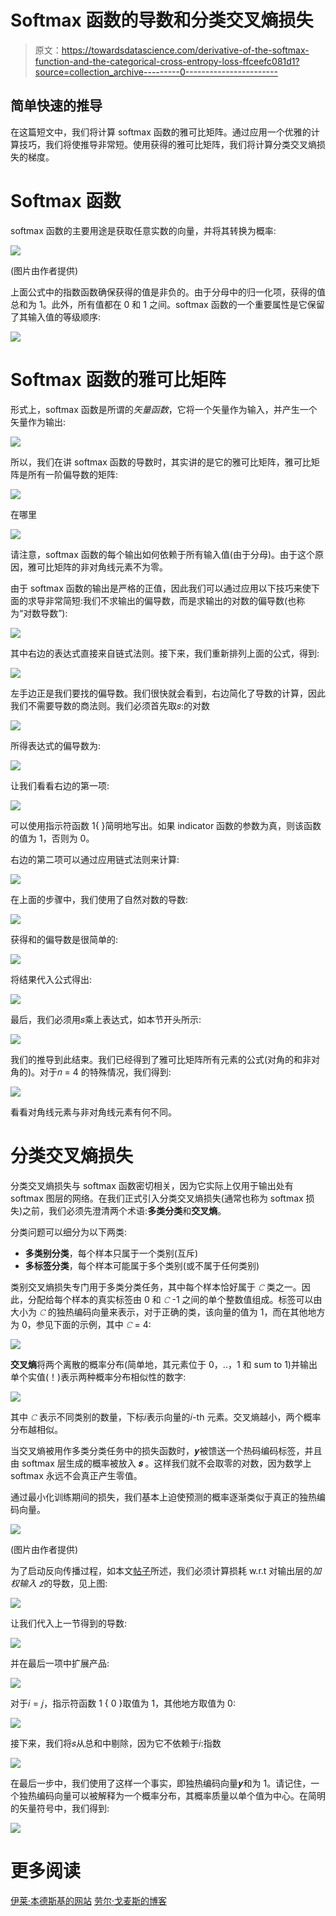 # Softmax 函数的导数和分类交叉熵损失

> 原文：<https://towardsdatascience.com/derivative-of-the-softmax-function-and-the-categorical-cross-entropy-loss-ffceefc081d1?source=collection_archive---------0----------------------->

## 简单快速的推导

在这篇短文中，我们将计算 softmax 函数的雅可比矩阵。通过应用一个优雅的计算技巧，我们将使推导非常短。使用获得的雅可比矩阵，我们将计算分类交叉熵损失的梯度。

# Softmax 函数

softmax 函数的主要用途是获取任意实数的向量，并将其转换为概率:

![](img/efbb750cabb715fefcd1dbc9d2143dd6.png)

(图片由作者提供)

上面公式中的指数函数确保获得的值是非负的。由于分母中的归一化项，获得的值总和为 1。此外，所有值都在 0 和 1 之间。softmax 函数的一个重要属性是它保留了其输入值的等级顺序:

![](img/f11eecffffd3cf6062a062932b52f7ba.png)

# Softmax 函数的雅可比矩阵

形式上，softmax 函数是所谓的*矢量函数*，它将一个矢量作为输入，并产生一个矢量作为输出:

![](img/0a4e02b4602ec70e0e47a5fc3e92acae.png)

所以，我们在讲 softmax 函数的导数时，其实讲的是它的雅可比矩阵，雅可比矩阵是所有一阶偏导数的矩阵:

![](img/1cb90832bbc2fc8a62f91a64656dca13.png)

在哪里

![](img/e4d0170031743a5de45124f93f367802.png)

请注意，softmax 函数的每个输出如何依赖于所有输入值(由于分母)。由于这个原因，雅可比矩阵的非对角线元素不为零。

由于 softmax 函数的输出是严格的正值，因此我们可以通过应用以下技巧来使下面的求导非常简短:我们不求输出的偏导数，而是求输出的对数的偏导数(也称为“对数导数”):

![](img/091b441f8c14caf50a5dfe92504056df.png)

其中右边的表达式直接来自链式法则。接下来，我们重新排列上面的公式，得到:

![](img/d6de69e25d437556ddd452aa8f17e261.png)

左手边正是我们要找的偏导数。我们很快就会看到，右边简化了导数的计算，因此我们不需要导数的商法则。我们必须首先取𝑠:的对数

![](img/615d9c850c9881ba1364013799b73ce4.png)

所得表达式的偏导数为:

![](img/2484ac5b32f0b9df12111cda22813900.png)

让我们看看右边的第一项:

![](img/a620ebea2cfcd6f1d7fe0ed2f88aac96.png)

可以使用指示符函数 1{ }简明地写出。如果 indicator 函数的参数为真，则该函数的值为 1，否则为 0。

右边的第二项可以通过应用链式法则来计算:

![](img/791a2edf2568ca4bea10d6320fbda7a8.png)

在上面的步骤中，我们使用了自然对数的导数:

![](img/d375d9f17c763ab3b5a31e910a53f0f0.png)

获得和的偏导数是很简单的:

![](img/7311e594f6d6c7dca8c9a3f26a29ba51.png)

将结果代入公式得出:

![](img/b147ec7faf9cb081dc55d85296bde232.png)

最后，我们必须用𝑠乘上表达式，如本节开头所示:

![](img/391e6e9809ed9813eea341fe9185f67b.png)

我们的推导到此结束。我们已经得到了雅可比矩阵所有元素的公式(对角的和非对角的)。对于𝑛 = 4 的特殊情况，我们得到:

![](img/3cd81a6f3bf3200a92c7106fd39a8211.png)

看看对角线元素与非对角线元素有何不同。

# 分类交叉熵损失

分类交叉熵损失与 softmax 函数密切相关，因为它实际上仅用于输出处有 softmax 图层的网络。在我们正式引入分类交叉熵损失(通常也称为 softmax 损失)之前，我们必须先澄清两个术语:**多类分类**和**交叉熵**。

分类问题可以细分为以下两类:

*   **多类别分类**，每个样本只属于一个类别(互斥)
*   **多标签分类**，每个样本可能属于多个类别(或不属于任何类别)

类别交叉熵损失专门用于多类分类任务，其中每个样本恰好属于 *𝙲* 类之一。因此，分配给每个样本的真实标签由 0 和 *𝙲* -1 之间的单个整数值组成。标签可以由大小为 *𝙲* 的独热编码向量来表示，对于正确的类，该向量的值为 1，而在其他地方为 0，参见下面的示例，其中 *𝙲* = 4:

![](img/a131425f225227f56133411951f3cddd.png)

**交叉熵**将两个离散的概率分布(简单地，其元素位于 0，..，1 和 sum to 1)并输出单个实值(！)表示两种概率分布相似性的数字:

![](img/0713000d70f9fc3da163f4523ad0a61b.png)

其中 *𝙲* 表示不同类别的数量，下标𝑖表示向量的𝑖-th 元素。交叉熵越小，两个概率分布越相似。

当交叉熵被用作多类分类任务中的损失函数时，𝒚被馈送一个热码编码标签，并且由 softmax 层生成的概率被放入 **𝑠** 。这样我们就不会取零的对数，因为数学上 softmax 永远不会真正产生零值。

通过最小化训练期间的损失，我们基本上迫使预测的概率逐渐类似于真正的独热编码向量。

![](img/146bb5dfb2bb873abdf645799e92ec45.png)

(图片由作者提供)

为了启动反向传播过程，如本文[帖子](/deriving-the-backpropagation-equations-from-scratch-part-1-343b300c585a)所述，我们必须计算损耗 w.r.t 对输出层的*加权输入* 𝑧的导数，见上图:

![](img/ca9ad1459819a74b46406970bbb63b88.png)

让我们代入上一节得到的导数:

![](img/9194296d477c8bca78eeedaca3267a9e.png)

并在最后一项中扩展产品:

![](img/b09afdaee21b021f8b96c04b6db86094.png)

对于𝑖 = 𝑗，指示符函数 1 { 0 }取值为 1，其他地方取值为 0:

![](img/1df884ceabc337d67a6037d19135d969.png)

接下来，我们将𝑠从总和中剔除，因为它不依赖于𝑖:指数

![](img/6013b224eef1d5c188d50c562f79ec2e.png)

在最后一步中，我们使用了这样一个事实，即独热编码向量𝒚和为 1。请记住，一个独热编码向量可以被解释为一个概率分布，其概率质量以单个值为中心。在简明的矢量符号中，我们得到:

![](img/97a8e230f58259b4930b938c94047bda.png)

# 更多阅读

[伊莱·本德斯基的网站](https://eli.thegreenplace.net/2016/the-softmax-function-and-its-derivative/)
[劳尔·戈麦斯的博客](https://gombru.github.io/2018/05/23/cross_entropy_loss/)